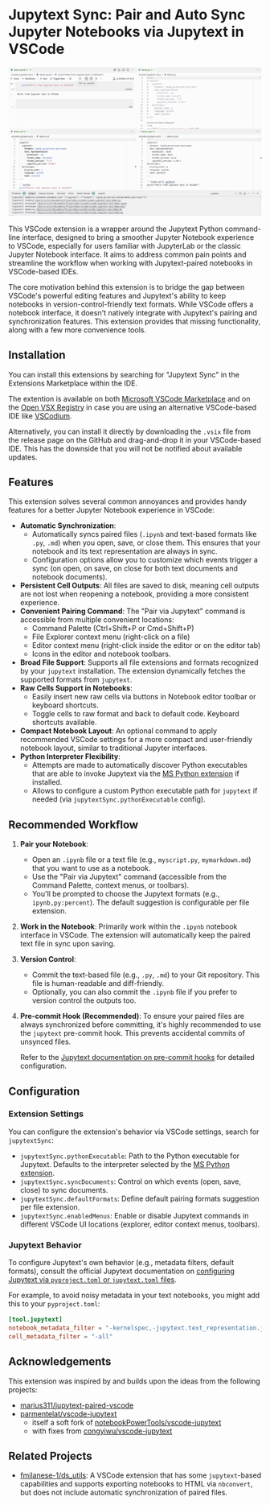 # Jupytext Sync: Pair and Auto Sync Jupyter Notebooks via Jupytext in VSCode

[![Screenshot](https://raw.githubusercontent.com/caenrigen/vscode-jupytext-sync/main/screenshot.jpg)](https://github.com/caenrigen/vscode-jupytext-sync/)

This VSCode extension is a wrapper around the Jupytext Python command-line interface, designed to bring a smoother Jupyter Notebook experience to VSCode, especially for users familiar with JupyterLab or the classic Jupyter Notebook interface. It aims to address common pain points and streamline the workflow when working with Jupytext-paired notebooks in VSCode-based IDEs.

The core motivation behind this extension is to bridge the gap between VSCode's powerful editing features and Jupytext's ability to keep notebooks in version-control-friendly text formats. While VSCode offers a notebook interface, it doesn't natively integrate with Jupytext's pairing and synchronization features. This extension provides that missing functionality, along with a few more convenience tools.

## Installation

You can install this extensions by searching for "Jupytext Sync" in the Extensions Marketplace within the IDE.

The extention is available on both [Microsoft VSCode Marketplace](https://marketplace.visualstudio.com/items?itemName=caenrigen.jupytext-sync) and on the [Open VSX Registry](https://open-vsx.org/extension/caenrigen/jupytext-sync) in case you are using an alternative VSCode-based IDE like [VSCodium](https://vscodium.com).

Alternatively, you can install it directly by downloading the `.vsix` file from the release page on the GitHub and drag-and-drop it in your VSCode-based IDE. This has the downside that you will not be notified about available updates.

## Features

This extension solves several common annoyances and provides handy features for a better Jupyter Notebook experience in VSCode:

-   **Automatic Synchronization**:
    -   Automatically syncs paired files (`.ipynb` and text-based formats like `.py`, `.md`) when you open, save, or close them. This ensures that your notebook and its text representation are always in sync.
    -   Configuration options allow you to customize which events trigger a sync (on open, on save, on close for both text documents and notebook documents).
-   **Persistent Cell Outputs**: All files are saved to disk, meaning cell outputs are not lost when reopening a notebook, providing a more consistent experience.
-   **Convenient Pairing Command**: The "Pair via Jupytext" command is accessible from multiple convenient locations:
    -   Command Palette (Ctrl+Shift+P or Cmd+Shift+P)
    -   File Explorer context menu (right-click on a file)
    -   Editor context menu (right-click inside the editor or on the editor tab)
    -   Icons in the editor and notebook toolbars.
-   **Broad File Support**: Supports all file extensions and formats recognized by your `jupytext` installation. The extension dynamically fetches the supported formats from `jupytext`.
-   **Raw Cells Support in Notebooks**:
    -   Easily insert new raw cells via buttons in Notebook editor toolbar or keyboard shortcuts.
    -   Toggle cells to raw format and back to default code. Keyboard shortcuts available.
-   **Compact Notebook Layout**: An optional command to apply recommended VSCode settings for a more compact and user-friendly notebook layout, similar to traditional Jupyter interfaces.
-   **Python Interpreter Flexibility**:
    -   Attempts are made to automatically discover Python executables that are able to invoke Jupytext via the [MS Python extension](https://marketplace.visualstudio.com/items?itemName=ms-python.python) if installed.
    -   Allows to configure a custom Python executable path for `jupytext` if needed (via `jupytextSync.pythonExecutable` config).

## Recommended Workflow

1.  **Pair your Notebook**:
    -   Open an `.ipynb` file or a text file (e.g., `myscript.py`, `mymarkdown.md`) that you want to use as a notebook.
    -   Use the "Pair via Jupytext" command (accessible from the Command Palette, context menus, or toolbars).
    -   You'll be prompted to choose the Jupytext formats (e.g., `ipynb,py:percent`). The default suggestion is configurable per file extension.
2.  **Work in the Notebook**: Primarily work within the `.ipynb` notebook interface in VSCode. The extension will automatically keep the paired text file in sync upon saving.
3.  **Version Control**:
    -   Commit the text-based file (e.g., `.py`, `.md`) to your Git repository. This file is human-readable and diff-friendly.
    -   Optionally, you can also commit the `.ipynb` file if you prefer to version control the outputs too.
4.  **Pre-commit Hook (Recommended)**: To ensure your paired files are always synchronized before committing, it's highly recommended to use the `jupytext` pre-commit hook. This prevents accidental commits of unsynced files.

    Refer to the [Jupytext documentation on pre-commit hooks](https://jupytext.readthedocs.io/en/latest/using-pre-commit.html) for detailed configuration.

## Configuration

### Extension Settings

You can configure the extension's behavior via VSCode settings, search for `jupytextSync`:

-   `jupytextSync.pythonExecutable`: Path to the Python executable for Jupytext. Defaults to the interpreter selected by the [MS Python extension](https://marketplace.visualstudio.com/items?itemName=ms-python.python).
-   `jupytextSync.syncDocuments`: Control on which events (open, save, close) to sync documents.
-   `jupytextSync.defaultFormats`: Define default pairing formats suggestion per file extension.
-   `jupytextSync.enabledMenus`: Enable or disable Jupytext commands in different VSCode UI locations (explorer, editor context menus, toolbars).

### Jupytext Behavior

To configure Jupytext's own behavior (e.g., metadata filters, default formats), consult the official Jupytext documentation on [configuring Jupytext via `pyproject.toml` or `jupytext.toml` files](https://jupytext.readthedocs.io/en/latest/config.html).

For example, to avoid noisy metadata in your text notebooks, you might add this to your `pyproject.toml`:

```toml
[tool.jupytext]
notebook_metadata_filter = "-kernelspec,-jupytext.text_representation.jupytext_version"
cell_metadata_filter = "-all"
```

## Acknowledgements

This extension was inspired by and builds upon the ideas from the following projects:

-   [marius311/jupytext-paired-vscode](https://github.com/marius311/jupytext-paired-vscode)
-   [parmentelat/vscode-jupytext](https://github.com/parmentelat/vscode-jupytext)
    -   itself a soft fork of [notebookPowerTools/vscode-jupytext](https://github.com/notebookPowerTools/vscode-jupytext)
    -   with fixes from [congyiwu/vscode-jupytext](https://github.com/congyiwu/vscode-jupytext)

## Related Projects

-   [fmilanese-1/ds_utils](https://github.com/fmilanese-1/ds_utils): A VSCode extension that has some `jupytext`-based capabilities and supports exporting notebooks to HTML via `nbconvert`, but does not include automatic synchronization of paired files.
